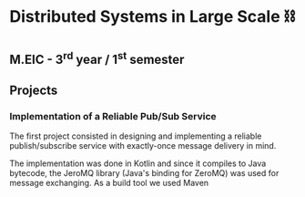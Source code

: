 # Distributed Systems in Large Scale ⛓

## M.EIC - 3<sup>rd</sup> year / 1<sup>st</sup> semester

## Projects

### Implementation of a Reliable Pub/Sub Service

The first project consisted in designing and implementing a reliable publish/subscribe service with exactly-once message delivery in mind.

The implementation was done in Kotlin and since it compiles to Java bytecode, the JeroMQ library (Java's binding for ZeroMQ) was used for message exchanging. As a build tool we used Maven